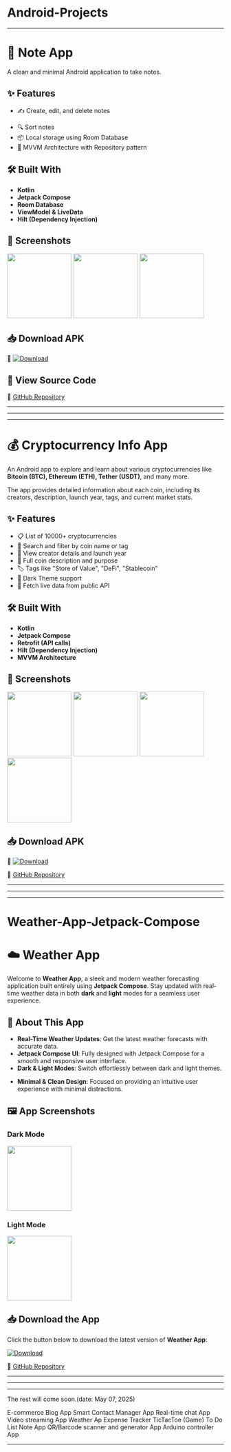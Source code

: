 # Android-Projects
---

# 📓 Note App

A clean and minimal Android application to take notes.


## ✨ Features

- ✍️ Create, edit, and delete notes
<!--
- 🖼️ Add images to your notes
- 🎨 Apply basic text styling (bold, italic, underline) -->
- 🔍 Sort notes
- 📦 Local storage using Room Database
- 🧱 MVVM Architecture with Repository pattern


## 🛠️ Built With

- **Kotlin**
- **Jetpack Compose**
- **Room Database**
- **ViewModel & LiveData**
- **Hilt (Dependency Injection)**
<!--
- **Coil (for Image Loading)** -->


## 📸 Screenshots

<img src="Screenshots/note_img_1.jpeg" width="150"/> <img src="Screenshots/note_img_2.jpeg" width="150"/> <img src="Screenshots/note_img_3.jpeg" width="150"/>


## 📥 Download APK

🔗 [![Download](https://img.shields.io/badge/Download-APK-blue.svg)](https://drive.google.com/file/d/1bHuy2Uan9qjS2M5Y5YYxMNvVIfdGgG1_/view?usp=sharing)

## 📂 View Source Code

🔗 [GitHub Repository](https://github.com/abdullahalnuman0/Notepad-App-Jetpack-Compose)

---
---
---

# 💰 Cryptocurrency Info App

An Android app to explore and learn about various cryptocurrencies like **Bitcoin (BTC), Ethereum (ETH), Tether (USDT)**, and many more.

The app provides detailed information about each coin, including its creators, description, launch year, tags, and current market stats.

## ✨ Features

- 📋 List of 10000+ cryptocurrencies
- 🔎 Search and filter by coin name or tag
- 🧠 View creator details and launch year
- 🧾 Full coin description and purpose
- 🏷️ Tags like "Store of Value", "DeFi", "Stablecoin" <!-- - 🌙 Light & Dark Theme support -->
- 🌙 Dark Theme support
- 📡 Fetch live data from public API


## 🛠️ Built With

- **Kotlin**
- **Jetpack Compose**
- **Retrofit (API calls)** <!-- - **Coil (Image loading)** -->
- **Hilt (Dependency Injection)**
- **MVVM Architecture**


## 📸 Screenshots

<img src="Screenshots/cryptocurrency_img_1.jpeg" width="150"/> <img src="Screenshots/cryptocurrency_img_2.jpeg" width="150"/> <img src="Screenshots/cryptocurrency_img_3.jpeg" width="150"/> <img src="Screenshots/cryptocurrency_img_4.jpeg" width="150"/>


## 📥 Download APK

🔗 [![Download](https://img.shields.io/badge/Download-APK-blue.svg)](https://drive.google.com/file/d/1fE1GYx4OBU-YhiNE04Sn16S-r5Fa7BCQ/view?usp=sharing)


🔗 [GitHub Repository](https://github.com/abdullahalnuman0/Cryptocurrency-Info-App)


---
---
---
# Weather-App-Jetpack-Compose
# ☁️ Weather App

Welcome to **Weather App**, a sleek and modern weather forecasting application built entirely using **Jetpack Compose**. Stay updated with real-time weather data in both **dark** and **light** modes for a seamless user experience.

## 🔎 About This App
- **Real-Time Weather Updates**: Get the latest weather forecasts with accurate data.
- **Jetpack Compose UI**: Fully designed with Jetpack Compose for a smooth and responsive user interface.
- **Dark & Light Modes**: Switch effortlessly between dark and light themes.
<!-- - **Location-Based Forecast**: Automatically fetch weather details based on your current location. -->
- **Minimal & Clean Design**: Focused on providing an intuitive user experience with minimal distractions.

## 🖼️ App Screenshots

### Dark Mode
<img src="https://github.com/abdullahalnuman0/Weather-App-Jetpack-Compose/blob/main/app/src/main/res/drawable/dark_mode.png" width="150px">

### Light Mode
<img src="https://github.com/abdullahalnuman0/Weather-App-Jetpack-Compose/blob/main/app/src/main/res/drawable/drawable/light_mode.png" width="150px">

## 📥 Download the App

Click the button below to download the latest version of **Weather App**:

[![Download](https://img.shields.io/badge/Download-APK-blue.svg)](https://github.com/abdullahalnuman0/Weather-App-Jetpack-Compose/blob/main/weather-app.apk)


🔗 [GitHub Repository](https://github.com/abdullahalnuman0/Weather-App-Jetpack-Compose)




--- 
----
-----

The rest will come soon.(date: May 07, 2025)

E-commerce
Blog App
Smart Contact Manager App
Real-time chat App
Video streaming App
Weather Ap
Expense Tracker
TicTacToe (Game)
To Do List
Note App
QR/Barcode scanner and generator App
Arduino controller App


<!--
## 🎥 Video Demo

▶️ [Watch Demo](https://drive.google.com/file/d/your_demo_video_id/view?usp=sharing)


## 📁 Project Structure-->


---
<!--
# 📱 Expense Tracker App

A simple and beautiful Android app to track your daily expenses, income, and view summaries in chart format.

## 🚀 Features
- Add, edit, delete expenses and income entries
- Group data by day/week/month
- Visual representation using GraphView
- Local storage with Room Database
- MVVM architecture with Repository pattern

## 🛠️ Technologies Used
- Kotlin
- Jetpack Compose
- Room Database
- ViewModel & LiveData
- Material Design Components

## 📸 Screenshots
<img src="screenshots/screen1.png" width="250"/> <img src="screenshots/screen2.png" width="250"/>

## 📦 Download APK
🔗 [Download APK](https://drive.google.com/file/d/your_apk_file_link/view?usp=sharing)
[![Download](https://img.shields.io/badge/Download-APK-blue.svg)](weather-app.apk)


## 🌐 Live Demo (if any)
[👉 Watch Video Demo](https://drive.google.com/file/d/your_video_link/view)

## 📁 Project Structure

-->
